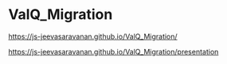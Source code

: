 # ValQ_Migration


https://js-jeevasaravanan.github.io/ValQ_Migration/

https://js-jeevasaravanan.github.io/ValQ_Migration/presentation
